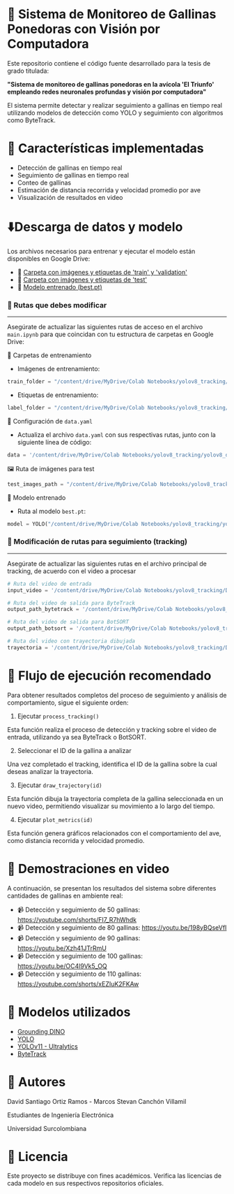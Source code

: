 # 🐔 Sistema de Monitoreo de Gallinas Ponedoras con Visión por Computadora

Este repositorio contiene el código fuente desarrollado para la tesis de grado titulada:

**"Sistema de monitoreo de gallinas ponedoras en la avícola 'El Triunfo' empleando redes neuronales profundas y visión por computadora"**

El sistema permite detectar y realizar seguimiento a gallinas en tiempo real utilizando modelos de detección como YOLO y seguimiento con algoritmos como ByteTrack.

# 🚀 Características implementadas

- Detección de gallinas en tiempo real
- Seguimiento de gallinas en tiempo real
- Conteo de gallinas
- Estimación de distancia recorrida y velocidad promedio por ave
- Visualización de resultados en video

# ⬇️Descarga de datos y modelo

Los archivos necesarios para entrenar y ejecutar el modelo están disponibles en Google Drive:

- 📁 [Carpeta con imágenes y etiquetas de 'train' y 'validation'](https://drive.google.com/file/d/1NRtM8FcAs_PjqvKGq4yR_r2_MWIJihgO/view?usp=drive_link)
- 📁 [Carpeta con imágenes y etiquetas de 'test'](https://drive.google.com/file/d/1KWgP9ra1Yayzjv5DUDaFv0tEj75a9yYh/view?usp=drive_link)
- 🧠 [Modelo entrenado (best.pt)](https://drive.google.com/file/d/1XIeJ2GTzas29GmC-lJwOyC-2xG-ytjGR/view?usp=drive_link)

### 🔧 Rutas que debes modificar
---
Asegúrate de actualizar las siguientes rutas de acceso en el archivo `main.ipynb` para que coincidan con tu estructura de carpetas en Google Drive:

📁 Carpetas de entrenamiento

- Imágenes de entrenamiento:
```python
train_folder = "/content/drive/MyDrive/Colab Notebooks/yolov8_tracking/yolov8_detection/hen_detection_dataset/train/images"
```
- Etiquetas de entrenamiento:
```python
label_folder = "/content/drive/MyDrive/Colab Notebooks/yolov8_tracking/yolov8_detection/hen_detection_dataset/train/labels"
```
📄 Configuración de `data.yaml`

- Actualiza el archivo `data.yaml` con sus respectivas rutas, junto con la siguiente línea de código:
```python
data = '/content/drive/MyDrive/Colab Notebooks/yolov8_tracking/yolov8_detection/data.yaml'
```
🖼️ Ruta de imágenes para test
```python
test_images_path = "/content/drive/MyDrive/Colab Notebooks/yolov8_tracking/yolov8_detection/test/images"
```
🧠 Modelo entrenado

- Ruta al modelo `best.pt`:
```python
model = YOLO("/content/drive/MyDrive/Colab Notebooks/yolov8_tracking/yolov8_detection/runs_model_x/weights/best.pt")
```

### 🎯 Modificación de rutas para seguimiento (tracking)
---
Asegúrate de actualizar las siguientes rutas en el archivo principal de tracking, de acuerdo con el video a procesar

```python
# Ruta del video de entrada
input_video = '/content/drive/MyDrive/Colab Notebooks/yolov8_tracking/Deep_SORT/deep_sort/videos/Vid_110_Gallinas.mp4'

# Ruta del video de salida para ByteTrack
output_path_bytetrack = '/content/drive/MyDrive/Colab Notebooks/yolov8_tracking/Deep_SORT/deep_sort/videos/Result_Vid_50_Gallinas_ByteTrack.mp4'

# Ruta del video de salida para BotSORT
output_path_botsort = '/content/drive/MyDrive/Colab Notebooks/yolov8_tracking/Deep_SORT/deep_sort/videos/Result_Vid_110_BotSORT.mp4'

# Ruta del video con trayectoria dibujada
trayectoria = '/content/drive/MyDrive/Colab Notebooks/yolov8_tracking/Deep_SORT/deep_sort/videos/Result_Vid_110T_BotSORT.mp4'
```

# 🧭 Flujo de ejecución recomendado

Para obtener resultados completos del proceso de seguimiento y análisis de comportamiento, sigue el siguiente orden:

1. Ejecutar `process_tracking()`

  Esta función realiza el proceso de detección y tracking sobre el video de entrada, utilizando ya sea ByteTrack o BotSORT.

2. Seleccionar el ID de la gallina a analizar

  Una vez completado el tracking, identifica el ID de la gallina sobre la cual deseas analizar la trayectoria.

3. Ejecutar `draw_trajectory(id)`

  Esta función dibuja la trayectoria completa de la gallina seleccionada en un nuevo video, permitiendo visualizar su movimiento a lo largo del tiempo.

4. Ejecutar `plot_metrics(id)`

Esta función genera gráficos relacionados con el comportamiento del ave, como distancia recorrida y velocidad promedio.


# 🎥 Demostraciones en video

A continuación, se presentan los resultados del sistema sobre diferentes cantidades de gallinas en ambiente real:

- 📹 Detección y seguimiento de 50 gallinas: https://youtube.com/shorts/FI7_R7hWhdk 
- 📹 Detección y seguimiento de 80 gallinas: https://youtu.be/198yBQseVfI 
- 📹 Detección y seguimiento de 90 gallinas: https://youtu.be/Xzh41JTrRmU
- 📹 Detección y seguimiento de 100 gallinas: https://youtu.be/OC4l9Vk5_OQ 
- 📹 Detección y seguimiento de 110 gallinas: https://youtube.com/shorts/xEZIuK2FKAw

# 🧠 Modelos utilizados

- [Grounding DINO](https://github.com/IDEA-Research/GroundingDINO)
- [YOLO](https://arxiv.org/abs/2310.01641)
- [YOLOv11 - Ultralytics](https://docs.ultralytics.com/es/models/yolo11/) 
- [ByteTrack](https://arxiv.org/abs/2110.06864)

# 📝 Autores
David Santiago Ortiz Ramos - Marcos Stevan Canchón Villamil

Estudiantes de Ingeniería Electrónica

Universidad Surcolombiana

# 📄 Licencia

Este proyecto se distribuye con fines académicos. Verifica las licencias de cada modelo en sus respectivos repositorios oficiales.
